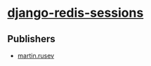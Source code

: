 # [django-redis-sessions](https://pypi.org/project/django-redis-sessions)



## Publishers
- [martin.rusev](https://pypi.org/user/martin.rusev)

